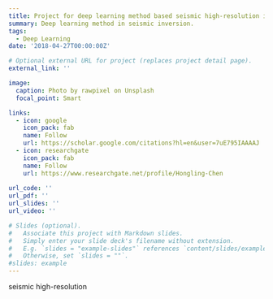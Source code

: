 ```yaml
---
title: Project for deep learning method based seismic high-resolution inversion
summary: Deep learning method in seismic inversion.
tags:
  - Deep Learning
date: '2018-04-27T00:00:00Z'

# Optional external URL for project (replaces project detail page).
external_link: ''

image:
  caption: Photo by rawpixel on Unsplash
  focal_point: Smart

links:
  - icon: google
    icon_pack: fab
    name: Follow
    url: https://scholar.google.com/citations?hl=en&user=7uE795IAAAAJ
  - icon: researchgate
    icon_pack: fab
    name: Follow
    url: https://www.researchgate.net/profile/Hongling-Chen
    
url_code: ''
url_pdf: ''
url_slides: ''
url_video: ''

# Slides (optional).
#   Associate this project with Markdown slides.
#   Simply enter your slide deck's filename without extension.
#   E.g. `slides = "example-slides"` references `content/slides/example-slides.md`.
#   Otherwise, set `slides = ""`.
#slides: example
---
```


seismic high-resolution
